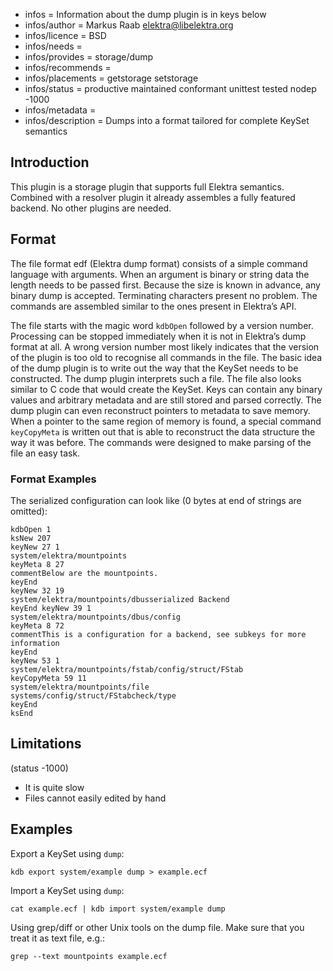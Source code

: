 - infos = Information about the dump plugin is in keys below
- infos/author = Markus Raab <elektra@libelektra.org>
- infos/licence = BSD
- infos/needs =
- infos/provides = storage/dump
- infos/recommends =
- infos/placements = getstorage setstorage
- infos/status = productive maintained conformant unittest tested nodep -1000
- infos/metadata =
- infos/description = Dumps into a format tailored for complete KeySet semantics

## Introduction

This plugin is a storage plugin that supports full Elektra
semantics. Combined with a resolver plugin it already assembles a fully
featured backend. No other plugins are needed.

## Format

The file format edf (Elektra dump format) consists of a simple command language with
arguments. When an argument is binary or string data the length needs to be
passed first. Because the size is known in advance, any binary dump is
accepted. Terminating characters present no problem. The commands are
assembled similar to the ones present in Elektra’s API.

The file starts with the magic word `kdbOpen` followed by a version
number. Processing can be stopped immediately when it is not in
Elektra’s dump format at all. A wrong version number most likely
indicates that the version of the plugin is too old to recognise all
commands in the file. The basic idea of the dump plugin is to write
out the way that the KeySet needs to be constructed. The dump plugin
interprets such a file. The file also looks similar to C code that
would create the KeySet. Keys can contain any binary values and arbitrary
metadata and are still stored and parsed correctly. The dump plugin can
even reconstruct pointers to metadata to save memory. When a pointer
to the same region of memory is found, a special command `keyCopyMeta`
is written out that is able to reconstruct the data structure the way
it was before. The commands were designed to make parsing of the file
an easy task.

### Format Examples

The serialized configuration can look like (0 bytes at end of strings are
omitted):

    kdbOpen 1
    ksNew 207
    keyNew 27 1
    system/elektra/mountpoints
    keyMeta 8 27
    commentBelow are the mountpoints.
    keyEnd
    keyNew 32 19
    system/elektra/mountpoints/dbusserialized Backend
    keyEnd keyNew 39 1
    system/elektra/mountpoints/dbus/config
    keyMeta 8 72
    commentThis is a configuration for a backend, see subkeys for more information
    keyEnd
    keyNew 53 1
    system/elektra/mountpoints/fstab/config/struct/FStab
    keyCopyMeta 59 11
    system/elektra/mountpoints/file
    systems/config/struct/FStabcheck/type
    keyEnd
    ksEnd

## Limitations

(status -1000)

- It is quite slow
- Files cannot easily edited by hand

## Examples

Export a KeySet using `dump`:

    kdb export system/example dump > example.ecf

Import a KeySet using `dump`:

    cat example.ecf | kdb import system/example dump

Using grep/diff or other Unix tools on the dump file. Make sure that you
treat it as text file, e.g.:

    grep --text mountpoints example.ecf

